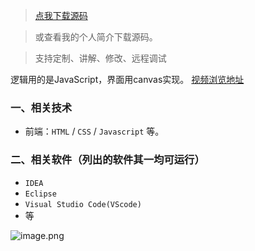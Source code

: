 > [点我下载源码](https://www.notmaker.com/detail/3c85a7f691014525978e7dae93748ad1/ghp) 


> 或查看我的个人简介下载源码。

> 支持定制、讲解、修改、远程调试


逻辑用的是JavaScript，界面用canvas实现。 
[视频浏览地址](https://store.ptcc9.top/manual_upload/js2048游戏.mp4)

### 一、相关技术
- 前端：`HTML` / `CSS` / `Javascript` 等。

### 二、相关软件（列出的软件其一均可运行）
- `IDEA`
- `Eclipse`
- `Visual Studio Code(VScode)`
- 等

![image.png](https://store.ptcc9.top/notmaker/user_upload/ba15bc64d0b24c178659372c9c4386bd/2024-02-26%2020:39:38_image.png)


